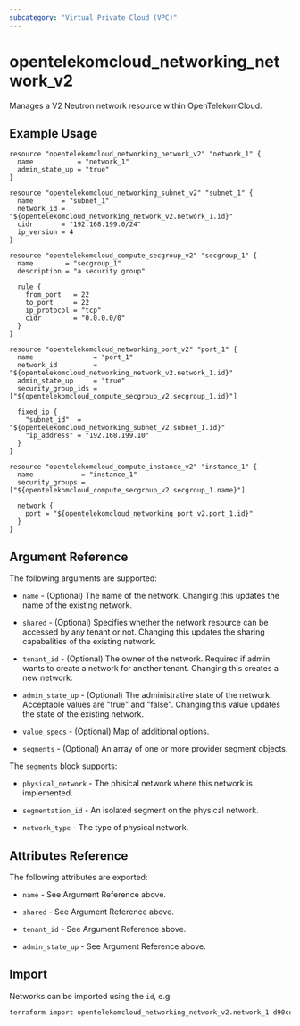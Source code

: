 ```yaml
---
subcategory: "Virtual Private Cloud (VPC)"
---
```


# opentelekomcloud_networking_network_v2

Manages a V2 Neutron network resource within OpenTelekomCloud.

## Example Usage

```hcl
resource "opentelekomcloud_networking_network_v2" "network_1" {
  name           = "network_1"
  admin_state_up = "true"
}

resource "opentelekomcloud_networking_subnet_v2" "subnet_1" {
  name       = "subnet_1"
  network_id = "${opentelekomcloud_networking_network_v2.network_1.id}"
  cidr       = "192.168.199.0/24"
  ip_version = 4
}

resource "opentelekomcloud_compute_secgroup_v2" "secgroup_1" {
  name        = "secgroup_1"
  description = "a security group"

  rule {
    from_port   = 22
    to_port     = 22
    ip_protocol = "tcp"
    cidr        = "0.0.0.0/0"
  }
}

resource "opentelekomcloud_networking_port_v2" "port_1" {
  name               = "port_1"
  network_id         = "${opentelekomcloud_networking_network_v2.network_1.id}"
  admin_state_up     = "true"
  security_group_ids = ["${opentelekomcloud_compute_secgroup_v2.secgroup_1.id}"]

  fixed_ip {
    "subnet_id"  = "${opentelekomcloud_networking_subnet_v2.subnet_1.id}"
    "ip_address" = "192.168.199.10"
  }
}

resource "opentelekomcloud_compute_instance_v2" "instance_1" {
  name            = "instance_1"
  security_groups = ["${opentelekomcloud_compute_secgroup_v2.secgroup_1.name}"]

  network {
    port = "${opentelekomcloud_networking_port_v2.port_1.id}"
  }
}
```

## Argument Reference

The following arguments are supported:

* `name` - (Optional) The name of the network. Changing this updates the name of
  the existing network.

* `shared` - (Optional)  Specifies whether the network resource can be accessed
  by any tenant or not. Changing this updates the sharing capabalities of the
  existing network.

* `tenant_id` - (Optional) The owner of the network. Required if admin wants to
  create a network for another tenant. Changing this creates a new network.

* `admin_state_up` - (Optional) The administrative state of the network.
  Acceptable values are "true" and "false". Changing this value updates the
  state of the existing network.

* `value_specs` - (Optional) Map of additional options.

* `segments` - (Optional) An array of one or more provider segment objects.

The `segments` block supports:

* `physical_network` - The phisical network where this network is implemented.

* `segmentation_id` - An isolated segment on the physical network.

* `network_type` - The type of physical network.

## Attributes Reference

The following attributes are exported:

* `name` - See Argument Reference above.

* `shared` - See Argument Reference above.

* `tenant_id` - See Argument Reference above.

* `admin_state_up` - See Argument Reference above.

## Import

Networks can be imported using the `id`, e.g.

```sh
terraform import opentelekomcloud_networking_network_v2.network_1 d90ce693-5ccf-4136-a0ed-152ce412b6b9
```
